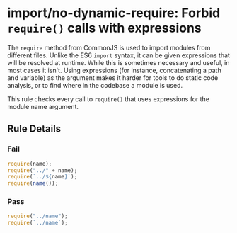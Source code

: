 # import/no-dynamic-require: Forbid `require()` calls with expressions

The `require` method from CommonJS is used to import modules from different
files. Unlike the ES6 `import` syntax, it can be given expressions that will be
resolved at runtime. While this is sometimes necessary and useful, in most cases
it isn't. Using expressions (for instance, concatenating a path and variable) as
the argument makes it harder for tools to do static code analysis, or to find
where in the codebase a module is used.

This rule checks every call to `require()` that uses expressions for the module
name argument.

## Rule Details

### Fail

```js
require(name);
require("../" + name);
require(`../${name}`);
require(name());
```

### Pass

```js
require("../name");
require(`../name`);
```

